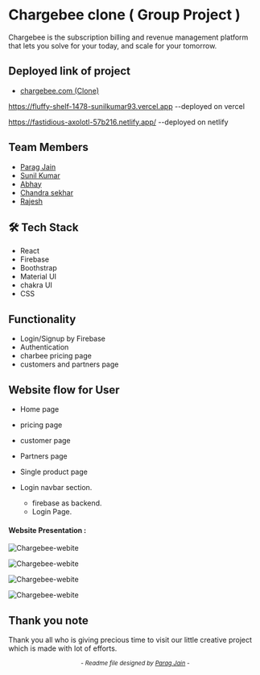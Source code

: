 


# Chargebee clone ( Group Project )

Chargebee is the subscription billing and revenue management platform that lets you solve for your today, and scale for your tomorrow. 

## Deployed link of project
- <a href="https://fastidious-axolotl-57b216.netlify.app/">chargebee.com (Clone)</a>

https://fluffy-shelf-1478-sunilkumar93.vercel.app  --deployed on vercel 

https://fastidious-axolotl-57b216.netlify.app/  --deployed on netlify

## Team Members

<ul>
<li><a href="https://github.com/iesparag">Parag Jain</a></li>
  <li><a href="https://github.com/Sunilkumar93">Sunil Kumar</a></li>
  <li><a href="https://github.com/Abhay0123">Abhay</a></li>
  <li><a href="https://github.com/Gedelachandrasekhar126396/Gedelachandrasekhar126396">Chandra sekhar</a></li>
  <li><a href="https://github.com/Rajesh-P-07">Rajesh</a></li>
  
</ul>




## 🛠 Tech Stack
- React
- Firebase
- Boothstrap
- Material UI
- chakra UI
- CSS


## Functionality

- Login/Signup by Firebase
- Authentication
- charbee pricing page
- customers and partners page 


## Website flow for User

- Home page

- pricing page

- customer page

- Partners page

- Single product page

- Login navbar section.
    - firebase as backend. 
    - Login Page.
    





#### Website Presentation :
![Chargebee-webite](https://user-images.githubusercontent.com/103980322/208378928-b40981fa-84e5-453b-a51a-9b56b338f0c2.png)

![Chargebee-webite](https://user-images.githubusercontent.com/103980322/208377462-d9d1e3c7-7bd6-4ef6-91c9-b7e6e4fbae00.png)

![Chargebee-webite](https://user-images.githubusercontent.com/103980322/208377450-ed0d2acf-3664-4d65-98f3-2c0b96643df5.png)

![Chargebee-webite](https://user-images.githubusercontent.com/103980322/208377459-3ffcf3e6-bbf0-4461-9cc0-94454be9d7dc.png)


## Thank you note
Thank you all who is giving precious time to visit our little creative project which is made with lot of efforts.

_<p align="center"><sub>- Readme file designed by <a href="https://github.com/iesparag">Parag Jain</a> -</sub></p>_
